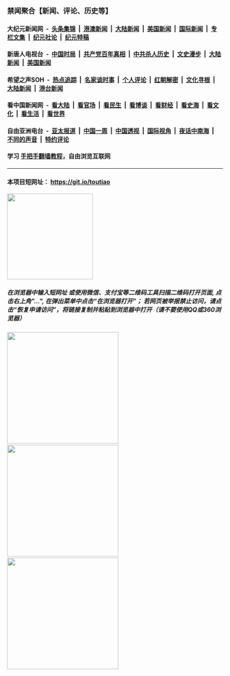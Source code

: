 ### 禁闻聚合【新闻、评论、历史等】

#### 大纪元新闻网 &nbsp;-&nbsp; [头条集锦](indexes/E头条集锦.md?t=02090155) &nbsp;|&nbsp; [港澳新闻](indexes/E港澳新闻.md?t=02090155)  &nbsp;|&nbsp; [大陆新闻](indexes/E大陆新闻.md?t=02090155) &nbsp;|&nbsp; [美国新闻](indexes/E美国新闻.md?t=02090155) &nbsp;|&nbsp; [国际新闻](indexes/E国际新闻.md?t=02090155) &nbsp;|&nbsp; [专栏文集](indexes/E专栏文集.md?t=02090155) &nbsp;|&nbsp; [纪元社论](indexes/E纪元社论.md?t=02090155) &nbsp;|&nbsp; [纪元特稿](indexes/E纪元特稿.md?t=02090155) 

#### 新唐人电视台 &nbsp;-&nbsp; [中国时局](indexes/N中国时局.md?t=02090155) &nbsp;|&nbsp; [共产党百年真相](indexes/N共产党百年真相.md?t=02090155) &nbsp;|&nbsp; [中共杀人历史](indexes/N中共杀人历史.md?t=02090155) &nbsp;|&nbsp; [文史漫步](indexes/N文史漫步.md?t=02090155) &nbsp;|&nbsp; [大陆新闻](indexes/N大陆新闻.md?t=02090155) &nbsp;|&nbsp; [美国新闻](indexes/N美国新闻.md?t=02090155)

#### 希望之声SOH &nbsp;-&nbsp; [热点追踪](indexes/H热点追踪.md?t=02090155) &nbsp;|&nbsp; [名家谈时事](indexes/H名家谈时事.md?t=02090155) &nbsp;|&nbsp; [个人评论](indexes/H个人评论.md?t=02090155)  &nbsp;|&nbsp; [红朝解密](indexes/H红朝解密.md?t=02090155) &nbsp;|&nbsp; [文化寻根](indexes/H文化寻根.md?t=02090155) &nbsp;|&nbsp; [大陆新闻](indexes/H大陆新闻.md?t=02090155) &nbsp;|&nbsp; [港台新闻](indexes/H港台新闻.md?t=02090155)

#### 看中国新闻网 &nbsp;-&nbsp; [看大陆](indexes/S看大陆.md?t=02090155) &nbsp;|&nbsp; [看官场](indexes/S看官场.md?t=02090155) &nbsp;|&nbsp; [看民生](indexes/S看民生.md?t=02090155)  &nbsp;|&nbsp; [看博谈](indexes/S看博谈.md?t=02090155) &nbsp;|&nbsp; [看财经](indexes/S看财经.md?t=02090155) &nbsp;|&nbsp; [看史海](indexes/S看史海.md?t=02090155) &nbsp;|&nbsp; [看文化](indexes/S看文化.md?t=02090155) &nbsp;|&nbsp; [看生活](indexes/S看生活.md?t=02090155) &nbsp;|&nbsp; [看世界](indexes/S看世界.md?t=02090155)

#### 自由亚洲电台 &nbsp;-&nbsp; [亚太报道](indexes/R亚太报道.md?t=02090155) &nbsp;|&nbsp; [中国一周](indexes/R中国一周.md?t=02090155) &nbsp;|&nbsp; [中国透视](indexes/R中国透视.md?t=02090155)  &nbsp;|&nbsp; [国际视角](indexes/R国际视角.md?t=02090155) &nbsp;|&nbsp; [夜话中南海](indexes/R夜话中南海.md?t=02090155) &nbsp;|&nbsp; [不同的声音](indexes/R不同的声音.md?t=02090155) &nbsp;|&nbsp; [特约评论](indexes/R特约评论.md?t=02090155)

#### 学习 [手把手翻墙教程](https://github.com/gfw-breaker/guides/wiki)，自由浏览互联网

----

#### 本项目短网址： https://git.io/toutiao
<img src="https://raw.githubusercontent.com/gfw-breaker/banned-news/master/scripts/img/qr.png" width="200px"/>  

##### 在浏览器中输入短网址 或使用微信、支付宝等二维码工具扫描二维码打开页面, 点击右上角"...", 在弹出菜单中点击“在浏览器打开”； 若网页被举报禁止访问，请点击“恢复申请访问”，将链接复制并粘贴到浏览器中打开（请不要使用QQ或360浏览器）

<img src="https://raw.githubusercontent.com/gfw-breaker/banned-news/master/scripts/img/1.png" width="260px"/> &nbsp; <img src="https://raw.githubusercontent.com/gfw-breaker/banned-news/master/scripts/img/2.png" width="260px"/> &nbsp; <img src="https://raw.githubusercontent.com/gfw-breaker/banned-news/master/scripts/img/3.png" width="260px"/>
